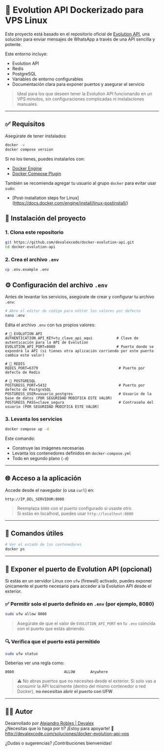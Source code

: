 # 🐧 Evolution API Dockerizado para VPS Linux

Este proyecto está basado en el repositorio oficial de [Evolution API](https://github.com/EvolutionAPI/evolution-api), una solución para enviar mensajes de WhatsApp a través de una API sencilla y potente.

Este entorno incluye:

- Evolution API
- Redis
- PostgreSQL
- Variables de entorno configurables
- Documentación clara para exponer puertos y asegurar el servicio

> Ideal para los que deseen tener la Evolution API funcionando en un VPS minutos, sin configuraciones complicadas ni instalaciones manuales.

---

## ✅ Requisitos

Asegúrate de tener instalados:

```bash
docker -v
docker compose version
```

Si no los tienes, puedes instalarlos con:

- [Docker Engine](https://docs.docker.com/engine/install/)
- [Docker Compose Plugin](https://docs.docker.com/compose/install/)

También se recomienda agregar tu usuario al grupo `docker` para evitar usar `sudo`:

- [Post-installation steps for Linux] (https://docs.docker.com/engine/install/linux-postinstall/)

## 🚀 Instalación del proyecto

### 1. Clona este repositorio

```bash
git https://github.com/devalexcode/docker-evolution-api.git
cd docker-evolution-api
```

### 2. Crea el archivo `.env`

```bash
cp .env.example .env
```

## ⚙️ Configuración del archivo `.env`

Antes de levantar los servicios, asegúrate de crear y configurar tu archivo `.env`:

```bash
# Abre el editor de código para editar los valores por defecto
nano .env
```

Edita el archivo `.env` con tus propios valores:

```dotenv
# 🔐 EVOLUTION API
AUTHENTICATION_API_KEY=tu_clave_api_aqui           # Clave de autenticación para la API de Evolution
EVOLUTION_API_PORT=8080                            # Puerto donde se expondrá la API (si tienes otra aplicación corriendo por este puerto cambia este valor)

# 🧠 REDIS
REDIS_PORT=6379                                     # Puerto por defecto de Redis

# 🐘 POSTGRESQL
POSTGRESS_PORT=5432                                 # Puerto por defecto de PostgreSQL
POSTGRESS_USER=usuario_postgres                     # Usuario de la base de datos (POR SEGURIDAD MODIFICA ESTE VALOR)
POSTGRESS_PASS=clave_segura                         # Contraseña del usuario (POR SEGURIDAD MODIFICA ESTE VALOR)
```

### 3. Levanta los servicios

```bash
docker compose up -d
```

Este comando:

- Construye las imágenes necesarias
- Levanta los contenedores definidos en `docker-compose.yml`
- Todo en segundo plano (`-d`)

---

## 🌐 Acceso a la aplicación

Accede desde el navegador (o usa `curl`) en:

```
http://IP_DEL_SERVIDOR:8080
```

> Reemplaza `8080` con el puerto configurado si usaste otro.  
> Si estás en localhost, puedes usar `http://localhost:8080`

---

## 🔧 Comandos útiles

```bash
# Ver el estado de los contenedores
docker ps
```

---

## 🔐 Exponer el puerto de Evolution API (opcional)

Si estás en un servidor Linux con `ufw` (firewall) activado, puedes exponer únicamente el puerto necesario para acceder a la Evolution API desde el exterior.

### ✅ Permitir solo el puerto definido en `.env` (por ejemplo, 8080)

```bash
sudo ufw allow 8080
```

> Asegúrate de que el valor de `EVOLUTION_API_PORT` en tu `.env` coincida con el puerto que estás abriendo.

### 🔍 Verifica que el puerto está permitido

```bash
sudo ufw status
```

Deberías ver una regla como:

```
8080                       ALLOW       Anywhere
```

> ⚠️ No abras puertos que no necesites desde el exterior. Si solo vas a consumir la API localmente (dentro del mismo contenedor o red Docker), **no necesitas abrir el puerto con UFW**.

---

## 👨‍💻 Autor

Desarrollado por [Alejandro Robles | Devalex ](http://devalexcode.com)  
¿Necesitas que lo haga por ti? ¡Estoy para apoyarte! 🤝 http://devalexcode.com/soluciones/docker-evolution-api-vps

¿Dudas o sugerencias? ¡Contribuciones bienvenidas!
